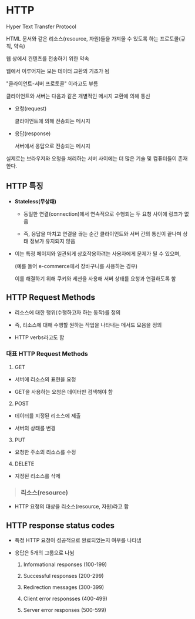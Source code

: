 # HTTP

Hyper Text Transfer Protocol

HTML 문서와 같은 리소스(resource, 자원)들을 가져올 수 있도록 하는 프로토콜(규칙, 약속)

웹 상에서 컨텐츠를 전송하기 위한 약속

웹에서 이루어지는 모든 데이터 교환의 기초가 됨

"클라이언트-서버 프로토콜" 이라고도 부름

클라이언트와 서버는 다음과 같은 개별적인 메시지 교환에 의해 통신

  - 요청(request)

    클라이언트에 의해 전송되는 메시지

  - 응답(response)

    서버에서 응답으로 전송되는 메시지

실제로는 브라우저와 요청을 처리하는 서버 사이에는 더 많은 기술 및 컴퓨터들이 존재한다.

## HTTP 특징

- **Stateless(무상태)**

  - 동일한 연결(connection)에서 연속적으로 수행되는 두 요청 사이에 링크가 없음

  - 즉, 응답을 마치고 연결을 끊는 순간 클라이언트와 서버 간의 통신이 끝나며 상태 정보가 유지되지 않음

- 이는 특정 페이지와 일관되게 상호작용하려는 사용자에게 문제가 될 수 있으며,

  (예를 들어 e-commerce에서 장바구니를 사용하는 경우)

  이를 해결하기 위해 쿠키와 세션을 사용해 서버 상태를 요청과 연결하도록 함

## HTTP Request Methods

- 리소스에 대한 행위(수행하고자 하는 동작)를 정의

- 즉, 리소스에 대해 수행할 원하는 작업을 나타내는 메서드 모음을 정의

- HTTP verbs라고도 함

### 대표 HTTP Request Methods

  1. GET

  - 서버에 리소스의 표현을 요청

  - GET을 사용하는 요청은 데이터만 검색해야 함

  2. POST

  - 데이터를 지정된 리소스에 제출

  - 서버의 상태를 변경

  3. PUT

  - 요청한 주소의 리소스를 수정

  4. DELETE

  - 지정된 리소스를 삭제

> ### 리소스(resource)

  - HTTP 요청의 대상을 리소스(resource, 자원)라고 함

## HTTP response status codes

- 특정 HTTP 요청이 성공적으로 완료되었는지 여부를 나타냄

- 응답은 5개의 그룹으로 나뉨

  1. Informational responses (100-199)

  2. Successful responses (200-299)

  3. Redirection messages (300-399)

  4. Client error responsses (400-499)

  5. Server error responses (500-599)